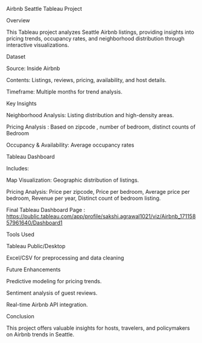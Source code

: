 Airbnb Seattle Tableau Project

Overview

This Tableau project analyzes Seattle Airbnb listings, providing insights into pricing trends, occupancy rates, and neighborhood distribution through interactive visualizations.

Dataset

Source: Inside Airbnb

Contents: Listings, reviews, pricing, availability, and host details.

Timeframe: Multiple months for trend analysis.

Key Insights

Neighborhood Analysis: Listing distribution and high-density areas.

Pricing Analysis : Based on zipcode , number of bedroom, distinct counts of Bedroom

Occupancy & Availability: Average occupancy rates 

Tableau Dashboard

Includes:

Map Visualization: Geographic distribution of listings.

Pricing Analysis:  Price per zipcode, Price per bedroom, Average price per bedroom, Revenue per year, Distinct count of bedroom listing.

Final Tableau Dashboard Page : ‬‬‭https://public.tableau.com/app/profile/sakshi.agrawal1021/viz/Airbnb_17115857961640/Dashboard1
‭

Tools Used

Tableau Public/Desktop

Excel/CSV for preprocessing and data cleaning


Future Enhancements

Predictive modeling for pricing trends.

Sentiment analysis of guest reviews.

Real-time Airbnb API integration.

Conclusion

This project offers valuable insights for hosts, travelers, and policymakers on Airbnb trends in Seattle.

